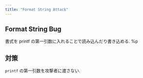 ```yaml
---
title: "Format String Attack"
---
```


## Format String Bug
書式を printf の第一引数に入れることで読み込んだり書き込める.
%p

## 対策
`printf` の第一引数を攻撃者に渡さない.
